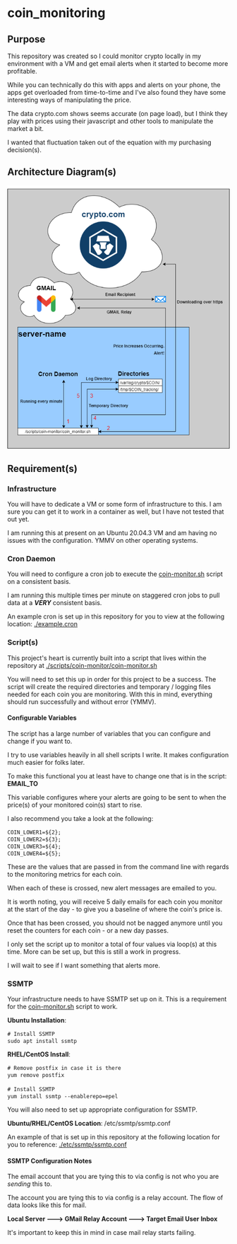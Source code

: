# coin_monitoring

## Purpose
This repository was created so I could monitor crypto locally in my environment with a VM and get email alerts when it started to become more profitable.

While you can technically do this with apps and alerts on your phone, the apps get overloaded from time-to-time and I've also found they have some interesting ways of manipulating the price. 

The data crypto.com shows seems accurate (on page load), but I think they play with prices using their javascript and other tools to manipulate the market a bit.

I wanted that fluctuation taken out of the equation with my purchasing decision(s). 

## Architecture Diagram(s)
![alt text](https://github.com/tschrock5252/coin_monitoring/blob/master/coin_monitoring.png?raw=true)

## Requirement(s)

### Infrastructure
You will have to dedicate a VM or some form of infrastructure to this. I am sure you can get it to work in a container as well, but I have not tested that out yet.

I am running this at present on an Ubuntu 20.04.3 VM and am having no issues with the configuration. YMMV on other operating systems.

### Cron Daemon
You will need to configure a cron job to execute the [coin-monitor.sh](https://github.com/tschrock5252/coin_monitoring/blob/master/scripts/coin-monitor/coin-monitor.sh) script on a consistent basis.

I am running this multiple times per minute on staggered cron jobs to pull data at a _**VERY**_ consistent basis.

An example cron is set up in this repository for you to view at the following location: [./example.cron](https://github.com/tschrock5252/coin_monitoring/blob/master/example.cron)

### Script(s)
This project's heart is currently built into a script that lives within the repository at [./scripts/coin-monitor/coin-monitor.sh](https://github.com/tschrock5252/coin_monitoring/blob/master/scripts/coin-monitor/coin-monitor.sh)

You will need to set this up in order for this project to be a success. The script will create the required directories and temporary / logging files needed for each coin you are monitoring. With this in mind, everything should run successfully and without error (YMMV).

#### Configurable Variables
The script has a large number of variables that you can configure and change if you want to.

I try to use variables heavily in all shell scripts I write. It makes configuration much easier for folks later.

To make this functional you at least have to change one that is in the script: **EMAIL_TO**

This variable configures where your alerts are going to be sent to when the price(s) of your monitored coin(s) start to rise.

I also recommend you take a look at the following: 

```
COIN_LOWER1=${2};
COIN_LOWER2=${3};
COIN_LOWER3=${4};
COIN_LOWER4=${5};
```

These are the values that are passed in from the command line with regards to the monitoring metrics for each coin.

When each of these is crossed, new alert messages are emailed to you.

It is worth noting, you will receive 5 daily emails for each coin you monitor at the start of the day - to give you a baseline of where the coin's price is.

Once that has been crossed, you should not be nagged anymore until you reset the counters for each coin - or a new day passes.

I only set the script up to monitor a total of four values via loop(s) at this time. More can be set up, but this is still a work in progress.

I will wait to see if I want something that alerts more.

### SSMTP
Your infrastructure needs to have SSMTP set up on it. This is a requirement for the [coin-monitor.sh](https://github.com/tschrock5252/coin_monitoring/blob/master/scripts/coin-monitor/coin-monitor.sh) script to work.

**Ubuntu Installation**:
```
# Install SSMTP
sudo apt install ssmtp
```
**RHEL/CentOS Install**:
```
# Remove postfix in case it is there
yum remove postfix

# Install SSMTP
yum install ssmtp --enablerepo=epel
```

You will also need to set up appropriate configuration for SSMTP.

**Ubuntu/RHEL/CentOS Location**: /etc/ssmtp/ssmtp.conf

An example of that is set up in this repository at the following location for you to reference: [./etc/ssmtp/ssmtp.conf](https://github.com/tschrock5252/coin_monitoring/blob/master/etc/ssmtp/ssmtp.conf)

#### SSMTP Configuration Notes

The email account that you are tying this to via config is not who you are _sending_ this to. 

The account you are tying this to via config is a relay account. The flow of data looks like this for mail.

**Local Server ---> GMail Relay Account ---> Target Email User Inbox**

It's important to keep this in mind in case mail relay starts failing.